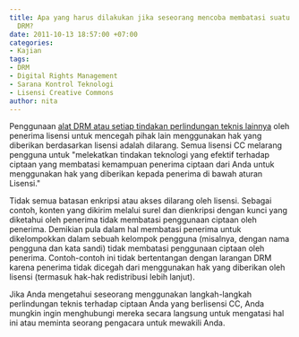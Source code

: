 ```yaml
---
title: Apa yang harus dilakukan jika seseorang mencoba membatasi suatu ciptaan dengan
  DRM?
date: 2011-10-13 18:57:00 +07:00
categories:
- Kajian
tags:
- DRM
- Digital Rights Management
- Sarana Kontrol Teknologi
- Lisensi Creative Commons
author: nita
---
```


Penggunaan [alat DRM atau setiap tindakan perlindungan teknis lainnya](http://wiki.creativecommons.or.id/FAQ#Apakah_Creative_Commons_terlibat_dalam_manajemen_hak_digital.28digital_rights_management.2C_DRM.29.3F) oleh penerima lisensi untuk mencegah pihak lain menggunakan hak yang diberikan berdasarkan lisensi adalah dilarang. Semua lisensi CC melarang pengguna untuk "melekatkan tindakan teknologi yang efektif terhadap ciptaan yang membatasi kemampuan penerima ciptaan dari Anda untuk menggunakan hak yang diberikan kepada penerima di bawah aturan Lisensi."

Tidak semua batasan enkripsi atau akses dilarang oleh lisensi. Sebagai contoh, konten yang dikirim melalui surel dan dienkripsi dengan kunci yang diketahui oleh penerima tidak membatasi penggunaan ciptaan oleh penerima. Demikian pula dalam hal membatasi penerima untuk dikelompokkan dalam sebuah kelompok pengguna (misalnya, dengan nama pengguna dan kata sandi) tidak membatasi penggunaan ciptaan oleh penerima. Contoh-contoh ini tidak bertentangan dengan larangan DRM karena penerima tidak dicegah dari menggunakan hak yang diberikan oleh lisensi (termasuk hak-hak redistribusi lebih lanjut).

Jika Anda mengetahui seseorang menggunakan langkah-langkah perlindungan teknis terhadap ciptaan Anda yang berlisensi CC, Anda mungkin ingin menghubungi mereka secara langsung untuk mengatasi hal ini atau meminta seorang pengacara untuk mewakili Anda.
